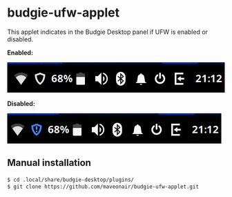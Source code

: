 # budgie-ufw-applet

This applet indicates in the Budgie Desktop panel if UFW is enabled or disabled.

**Enabled:**

![docs/ufw_enabled.png](docs/ufw_enabled.png)

**Disabled:**

![docs/ufw_disabled.png](docs/ufw_disabled.png)


## Manual installation

```
$ cd .local/share/budgie-desktop/plugins/
$ git clone https://github.com/maveonair/budgie-ufw-applet.git
```
